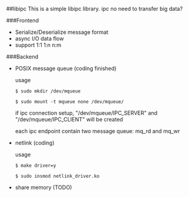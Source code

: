 ##libipc
This is a simple libipc library.
ipc no need to transfer big data?

###Frontend
* Serialize/Deserialize message format
* async I/O data flow
* support 1:1 1:n n:m

###Backend

* POSIX message queue (coding finished)

  usage

  `$ sudo mkdir /dev/mqueue`

  `$ sudo mount -t mqueue none /dev/mqueue/`

  if ipc connection setup, "/dev/mqueue/IPC_SERVER" and "/dev/mqueue/IPC_CLIENT" will be created

  each ipc endpoint contain two message queue: mq_rd and mq_wr


* netlink (coding)

  usage

  `$ make driver=y`

  `$ sudo insmod netlink_driver.ko`


* share memory (TODO)
